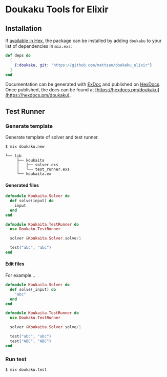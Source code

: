 # Doukaku Tools for Elixir

## Installation

If [available in Hex](https://hex.pm/docs/publish), the package can be installed
by adding `doukaku` to your list of dependencies in `mix.exs`:

```elixir
def deps do
  [
    {:doukaku, git: "https://github.com/mattsan/doukaku_elixir"}
  ]
end
```

Documentation can be generated with [ExDoc](https://github.com/elixir-lang/ex_doc)
and published on [HexDocs](https://hexdocs.pm). Once published, the docs can
be found at [https://hexdocs.pm/doukaku](https://hexdocs.pm/doukaku).

## Test Runner

### Generate template

Generate template of solver and test runner.

```sh
$ mix doukaku.new
```

```
└── lib
     ├── koukaita
     │   ├── solver.exs
     │   └── test_runner.exs
     └── koukaita.ex
```

#### Generated files

```elixir
defmodule Koukaita.Solver do
  def solve(input) do
    input
  end
end
```

```elixir
defmodule Koukaita.TestRunner do
  use Doukaku.TestRunner

  solver &Koukaita.Solver.solve/1

  test("abc", "abc")
end
```

#### Edit files

For example...

```elixir
defmodule Koukaita.Solver do
  def solve(_input) do
    "abc"
  end
end
```

```elixir
defmodule Koukaita.TestRunner do
  use Doukaku.TestRunner

  solver &Koukaita.Solver.solve/1

  test("abc", "abc")
  test("ABC", "ABC")
end
```

### Run test

```sh
$ mix doukaku.test
```
